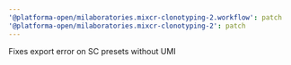 ```yaml
---
'@platforma-open/milaboratories.mixcr-clonotyping-2.workflow': patch
'@platforma-open/milaboratories.mixcr-clonotyping-2': patch
---
```


Fixes export error on SC presets without UMI
